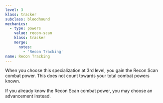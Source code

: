 ```yaml
---
level: 3
klass: tracker
subclass: bloodhound
mechanics:
  - type: powers
    value: recon-scan
    klass: tracker
    merge:
      notes:
        - 'Recon Tracking'
name: Recon Tracking
---
```

When you choose this specialization at 3rd level, you gain the Recon Scan combat power. This does not count towards
your total combat powers known.

If you already know the Recon Scan combat power, you may choose an advancement instead.
